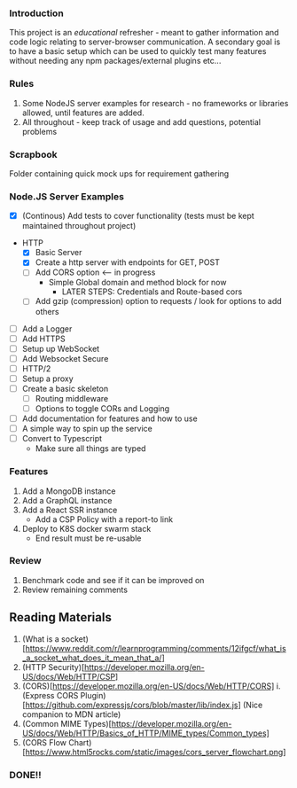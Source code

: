 ### Introduction
This project is an *educational* refresher - meant to gather information and code logic relating to server-browser communication. A secondary goal is to have a basic setup which can be used to quickly test many features without needing any npm packages/external plugins etc...

### Rules
1. Some NodeJS server examples for research - no frameworks or libraries allowed, until features are added.
2. All throughout - keep track of usage and add questions, potential problems

### Scrapbook
Folder containing quick mock ups for requirement gathering

### Node.JS Server Examples

- [x] (Continous) Add tests to cover functionality (tests must be kept maintained throughout project)
- HTTP
    - [x] Basic Server 
    - [x] Create a http server with endpoints for GET, POST
    - [ ] Add CORS option <-- in progress
        - Simple Global domain and method block for now
            * LATER STEPS: Credentials and Route-based cors
    - [ ] Add gzip (compression) option to requests / look for options to add others
- [ ] Add a Logger
- [ ] Add HTTPS
- [ ] Setup up WebSocket 
- [ ] Add Websocket Secure
- [ ] HTTP/2
- [ ] Setup a proxy
- [ ] Create a basic skeleton
    - [ ] Routing middleware
    - [ ] Options to toggle CORs and Logging
- [ ] Add documentation for features and how to use 
- [ ] A simple way to spin up the service
- [ ] Convert to Typescript
    - Make sure all things are typed

### Features
1. Add a MongoDB instance
2. Add a GraphQL instance
3. Add a React SSR instance
    - Add a CSP Policy with a report-to link
4. Deploy to K8S docker swarm stack
    - End result must be re-usable
    

### Review
1. Benchmark code and see if it can be improved on
2. Review remaining comments


## Reading Materials
1. (What is a socket)[https://www.reddit.com/r/learnprogramming/comments/12ifgcf/what_is_a_socket_what_does_it_mean_that_a/]
2. (HTTP Security)[https://developer.mozilla.org/en-US/docs/Web/HTTP/CSP]
3. (CORS)[https://developer.mozilla.org/en-US/docs/Web/HTTP/CORS]
    i. (Express CORS Plugin)[https://github.com/expressjs/cors/blob/master/lib/index.js] (Nice companion to MDN article)
4. (Common MIME Types)[https://developer.mozilla.org/en-US/docs/Web/HTTP/Basics_of_HTTP/MIME_types/Common_types]
5. (CORS Flow Chart)[https://www.html5rocks.com/static/images/cors_server_flowchart.png]
### DONE!!